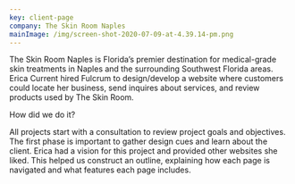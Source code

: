 ```yaml
---
key: client-page
company: The Skin Room Naples
mainImage: /img/screen-shot-2020-07-09-at-4.39.14-pm.png
---
```

The Skin Room Naples is Florida’s premier destination for medical-grade skin treatments in Naples and the surrounding Southwest Florida areas. Erica Current hired Fulcrum to design/develop a website where customers could locate her business, send inquires about services, and review products used by The Skin Room. 

How did we do it? 

All projects start with a consultation to review project goals and objectives. The first phase is important to gather design cues and learn about the client. Erica had a vision for this project and provided other websites she liked. This helped us construct an outline, explaining how each page is navigated and what features each page includes.
